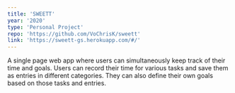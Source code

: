 ```yaml
---
title: 'SWEETT'
year: '2020'
type: 'Personal Project'
repo: 'https://github.com/VoChrisK/sweett'
link: 'https://sweett-gs.herokuapp.com/#/'
---
```


A single page web app where users can simultaneously keep track of their time and goals. Users can record their time for various tasks and save them as entries in different categories. They can also define their own goals based on those tasks and entries.